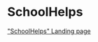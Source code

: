 # SchoolHelps
["SchoolHelps" Landing page](https://kirill13371488.github.io/site/index.html.html 'SchoolHelps')
